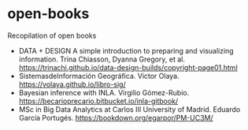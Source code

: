 # open-books
Recopilation of open books

* DATA + DESIGN A simple introduction to preparing and visualizing information. Trina Chiasson, Dyanna Gregory, et al. https://trinachi.github.io/data-design-builds/copyright-page01.html
* SistemasdeInformación Geográfica. Victor Olaya. https://volaya.github.io/libro-sig/
* Bayesian inference with INLA. Virgilio Gómez-Rubio. https://becarioprecario.bitbucket.io/inla-gitbook/
* MSc in Big Data Analytics at Carlos III University of Madrid. Eduardo García Portugés. https://bookdown.org/egarpor/PM-UC3M/
